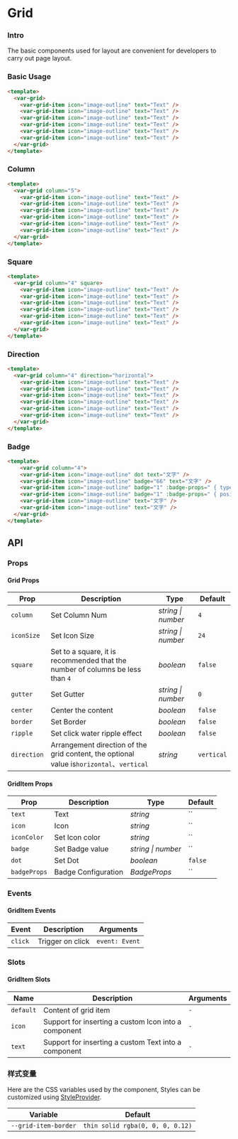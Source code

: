 # Grid

### Intro

The basic components used for layout are convenient for developers to carry out page layout.

### Basic Usage

```html
<template>
  <var-grid>
    <var-grid-item icon="image-outline" text="Text" />
    <var-grid-item icon="image-outline" text="Text" />
    <var-grid-item icon="image-outline" text="Text" />
    <var-grid-item icon="image-outline" text="Text" />
    <var-grid-item icon="image-outline" text="Text" />
    <var-grid-item icon="image-outline" text="Text" />
  </var-grid>
</template>

```

### Column

```html
<template>
  <var-grid column="5">
    <var-grid-item icon="image-outline" text="Text" />
    <var-grid-item icon="image-outline" text="Text" />
    <var-grid-item icon="image-outline" text="Text" />
    <var-grid-item icon="image-outline" text="Text" />
    <var-grid-item icon="image-outline" text="Text" />
    <var-grid-item icon="image-outline" text="Text" />
  </var-grid>
</template>
```

### Square

```html
<template>
  <var-grid column="4" square>
    <var-grid-item icon="image-outline" text="Text" />
    <var-grid-item icon="image-outline" text="Text" />
    <var-grid-item icon="image-outline" text="Text" />
    <var-grid-item icon="image-outline" text="Text" />
    <var-grid-item icon="image-outline" text="Text" />
    <var-grid-item icon="image-outline" text="Text" />
  </var-grid>
</template>
```

### Direction

```html
<template>
  <var-grid column="4" direction="horizontal">
    <var-grid-item icon="image-outline" text="Text" />
    <var-grid-item icon="image-outline" text="Text" />
    <var-grid-item icon="image-outline" text="Text" />
    <var-grid-item icon="image-outline" text="Text" />
    <var-grid-item icon="image-outline" text="Text" />
    <var-grid-item icon="image-outline" text="Text" />
  </var-grid>
</template>

```

### Badge

```html
<template>
    <var-grid column="4">
    <var-grid-item icon="image-outline" dot text="文字" />
    <var-grid-item icon="image-outline" badge="66" text="文字" />
    <var-grid-item icon="image-outline" badge="1" :badge-props=" { type: 'primary' } " text="文字" />
    <var-grid-item icon="image-outline" badge="1" :badge-props=" { position: 'right-bottom' } "text=" 文字" />
    <var-grid-item icon="image-outline" text="文字" />
    <var-grid-item icon="image-outline" text="文字" />
  </var-grid>
</template>
```



## API

### Props

#### Grid Props

| Prop | Description | Type             | Default       |
| ------- | --- |----------------|-----------|
| `column`    | Set Column Num  | _string \| number_ | `4` |
| `iconSize`  | Set Icon Size | _string \| number_ | `24` |
| `square`    | Set to a square, it is recommended that the number of columns be less than `4` | _boolean_ | `false` |
| `gutter`    | Set Gutter | _string \| number_ | `0` |
| `center`    | Center the content | _boolean_ | `false` |
| `border`    | Set Border | _boolean_ | `false` |
| `ripple`    | Set click water ripple effect | _boolean_ | `false` |
| `direction` | Arrangement direction of the grid content, the optional value is`horizontal`、`vertical` | _string_ | `vertical` |

#### GridItem Props

| Prop | Description | Type             | Default       |
| ------- | --- |----------------|-----------|
| `text`  | Text | _string_ | `` |
| `icon`  | Icon | _string_ | `` |
| `iconColor`  | Set Icon color | _string_ | `` |
| `badge`  | Set Badge value | _string \| number_ | `` |
| `dot`  | Set Dot | _boolean_ | `false` |
| `badgeProps`  | Badge Configuration | _BadgeProps_ | `` |



### Events
#### GridItem Events

| Event | Description | Arguments |
| --- | --- | --- |
| `click` | Trigger on click | `event: Event` |

### Slots

#### GridItem Slots
| Name | Description | Arguments |
| --- | --- | --- |
| `default` | Content of grid item | `-` |
| `icon` | Support for inserting a custom Icon into a component | `-` |
| `text` | Support for inserting a custom Text into a component | `-` |

### 样式变量

Here are the CSS variables used by the component, Styles can be customized using [StyleProvider](#/en-US/style-provider).

| Variable                                           | Default   |
|-----------------------------------------------| -------- |
| `--grid-item-border` | `thin solid rgba(0, 0, 0, 0.12)`  |
